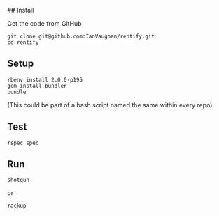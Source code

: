 ## Install

Get the code from GitHub

    git clone git@github.com:IanVaughan/rentify.git
    cd rentify


## Setup

    rbenv install 2.0.0-p195
    gem install bundler
    bundle

(This could be part of a bash script named the same within every repo)


## Test

    rspec spec

## Run

    shotgun

or

    rackup

